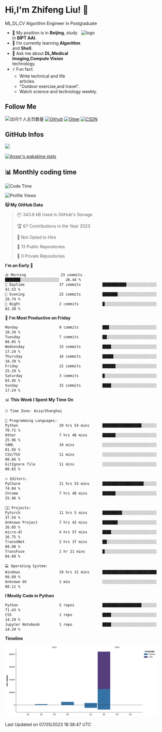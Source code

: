 <!--
**stonedada/stonedada** is a ✨ _special_ ✨ repository because its `README.md` (this file) appears on your GitHub profile.

Here are some ideas to get you started:

- 🔭 I’m currently working on ...
- 🌱 I’m currently learning ...
- 👯 I’m looking to collaborate on ...
- 🤔 I’m looking for help with ...
- 💬 Ask me about ...
- 📫 How to reach me: ...
- 😄 Pronouns: ...
- ⚡ Fun fact: ...
-->
# Hi,I'm Zhifeng Liu! 👋
ML,DL,CV Algorithm Engineer in Postgraduate

<img src="https://github-readme-stats-git-masterrstaa-rickstaa.vercel.app/api?username=stonedada&show_icons=true&count_private=true&theme=vue" alt="logo" height="160" align="right" width="50%" />

- 🔭 My position is in **Beijing**, study in **BIPT AAI**.
- 🌱 I’m currently learning **Algorithm** and **Shell**.
- 💬 Ask me about **DL,Medical Imaging,Compute Vision** technology.
- ⚡ Fun fact: 
  - Write technical and life articles.
  - "Outdoor exercise,and travel".
  - Watch science and technology weekly.

## Follow Me
![访问个人主页数量](https://komarev.com/ghpvc/?username=stonedada&color=green)
[![Github](https://img.shields.io/github/followers/stonedada?label=Github&style=social)](https://github.com/stonedada)
[![Gitee](https://img.shields.io/badge/-Gitee-EA4335?style=flat-square&logo=Gitee&logoColor=white)](https://gitee.com/liu-shitou)
[![CSDN](https://img.shields.io/badge/-CSDN-c14438?style=flat-square&logo=C&logoColor=white)](https://blog.csdn.net/weixin_43913261?type=blog)
## GitHub Infos
<!--
<img src="https://github-profile-trophy.vercel.app/?username=stonedada&theme=flat&column=7" alt="logo" height="160" align="center" style="margin: auto;" />
[![GitHub Streak](https://github-readme-streak-stats.herokuapp.com/?user=stonedada&theme=vue)](https://github.com/stonedada)
-->
<a href="https://github.com/stonedada">
  <img src="https://github-readme-stats-git-masterrstaa-rickstaa.vercel.app/api/top-langs/?username=stonedada&layout=compact&theme=vue" />
</a>

[![Anser's wakatime stats](https://github-readme-stats.vercel.app/api/wakatime?username=stonedada&layout=compact&custom_title=Wakatime%20Stats%20(this%20week))](https://wakatime.com/@stonedada)


## :bar_chart: Monthly coding time

<!--START_SECTION:waka-->
![Code Time](http://img.shields.io/badge/Code%20Time-131%20hrs%2042%20mins-blue)

![Profile Views](http://img.shields.io/badge/Profile%20Views-0-blue)

**🐱 My GitHub Data** 

> 📦 343.6 kB Used in GitHub's Storage 
 > 
> 🏆 67 Contributions in the Year 2023
 > 
> 🚫 Not Opted to Hire
 > 
> 📜 13 Public Repositories 
 > 
> 🔑 0 Private Repositories 
 > 
**I'm an Early 🐤** 

```text
🌞 Morning                23 commits          ███████░░░░░░░░░░░░░░░░░░   26.44 % 
🌆 Daytime                37 commits          ███████████░░░░░░░░░░░░░░   42.53 % 
🌃 Evening                25 commits          ███████░░░░░░░░░░░░░░░░░░   28.74 % 
🌙 Night                  2 commits           █░░░░░░░░░░░░░░░░░░░░░░░░   02.30 % 
```
📅 **I'm Most Productive on Friday** 

```text
Monday                   9 commits           ███░░░░░░░░░░░░░░░░░░░░░░   10.34 % 
Tuesday                  7 commits           ██░░░░░░░░░░░░░░░░░░░░░░░   08.05 % 
Wednesday                15 commits          ████░░░░░░░░░░░░░░░░░░░░░   17.24 % 
Thursday                 16 commits          █████░░░░░░░░░░░░░░░░░░░░   18.39 % 
Friday                   22 commits          ██████░░░░░░░░░░░░░░░░░░░   25.29 % 
Saturday                 3 commits           █░░░░░░░░░░░░░░░░░░░░░░░░   03.45 % 
Sunday                   15 commits          ████░░░░░░░░░░░░░░░░░░░░░   17.24 % 
```


📊 **This Week I Spent My Time On** 

```text
🕑︎ Time Zone: Asia/Shanghai

💬 Programming Languages: 
Python                   20 hrs 54 mins      ██████████████████░░░░░░░   70.71 % 
Other                    7 hrs 40 mins       ██████░░░░░░░░░░░░░░░░░░░   25.96 % 
YAML                     34 mins             ░░░░░░░░░░░░░░░░░░░░░░░░░   01.95 % 
CSV/TSV                  11 mins             ░░░░░░░░░░░░░░░░░░░░░░░░░   00.66 % 
GitIgnore file           11 mins             ░░░░░░░░░░░░░░░░░░░░░░░░░   00.65 % 

🔥 Editors: 
PyCharm                  21 hrs 53 mins      ███████████████████░░░░░░   74.04 % 
Chrome                   7 hrs 40 mins       ██████░░░░░░░░░░░░░░░░░░░   25.96 % 

🐱‍💻 Projects: 
Pytorch                  11 hrs 5 mins       █████████░░░░░░░░░░░░░░░░   37.54 % 
Unknown Project          7 hrs 42 mins       ███████░░░░░░░░░░░░░░░░░░   26.05 % 
micro-dl                 4 hrs 57 mins       ████░░░░░░░░░░░░░░░░░░░░░   16.75 % 
TransUNet                2 hrs 37 mins       ██░░░░░░░░░░░░░░░░░░░░░░░   08.90 % 
TransFuse                1 hr 21 mins        █░░░░░░░░░░░░░░░░░░░░░░░░   04.60 % 

💻 Operating System: 
Windows                  29 hrs 31 mins      █████████████████████████   99.89 % 
Unknown OS               1 min               ░░░░░░░░░░░░░░░░░░░░░░░░░   00.11 % 
```

**I Mostly Code in Python** 

```text
Python                   5 repos             ██████████████████░░░░░░░   71.43 % 
CSS                      1 repo              ████░░░░░░░░░░░░░░░░░░░░░   14.29 % 
Jupyter Notebook         1 repo              ████░░░░░░░░░░░░░░░░░░░░░   14.29 % 
```



**Timeline**

![Lines of Code chart](https://raw.githubusercontent.com/stonedada/stonedada/main/assets/bar_graph.png)


 Last Updated on 07/05/2023 18:38:47 UTC
<!--END_SECTION:waka-->